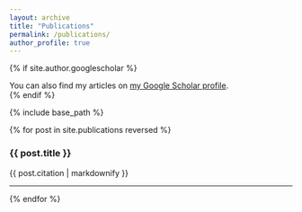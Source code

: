 ```yaml
---
layout: archive
title: "Publications"
permalink: /publications/
author_profile: true
---
```


{% if site.author.googlescholar %}
  <div class="wordwrap">You can also find my articles on <a href="{{site.author.googlescholar}}">my Google Scholar profile</a>.</div>
{% endif %}

{% include base_path %}

<div class="publications-list">
  {% for post in site.publications reversed %}
    <article class="archive-item" id="{{ post.url | slugify }}">
      <h3>{{ post.title }}</h3>
      <p>{{ post.citation | markdownify }}</p>
    </article>
    <hr>
  {% endfor %}
</div>
